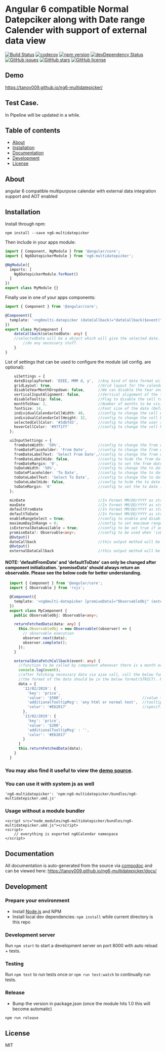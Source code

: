 ﻿# Angular 6 compatible Normal Datepciker along with Date range Calender with support of external data view
[![Build Status](https://travis-ci.org/tanoy009/ng6-multidatepicker.svg?branch=master)](https://travis-ci.org/tanoy009/ng6-multidatepicker)
[![codecov](https://codecov.io/gh/tanoy009/ng6-multidatepicker/branch/master/graph/badge.svg)](https://codecov.io/gh/tanoy009/ng6-multidatepicker)
[![npm version](https://badge.fury.io/js/ng6-multidatepicker.svg)](http://badge.fury.io/js/ng6-multidatepicker)
[![devDependency Status](https://david-dm.org/tanoy009/ng6-multidatepicker/dev-status.svg)](https://david-dm.org/tanoy009/ng6-multidatepicker?type=dev)
[![GitHub issues](https://img.shields.io/github/issues/tanoy009/ng6-multidatepicker.svg)](https://github.com/tanoy009/ng6-multidatepicker/issues)
[![GitHub stars](https://img.shields.io/github/stars/tanoy009/ng6-multidatepicker.svg)](https://github.com/tanoy009/ng6-multidatepicker/stargazers)
[![GitHub license](https://img.shields.io/badge/license-MIT-blue.svg)](https://raw.githubusercontent.com/tanoy009/ng6-multidatepicker/master/LICENSE)

## Demo
https://tanoy009.github.io/ng6-multidatepicker/

## Test Case.
In Pipeline will be updated in a while.

## Table of contents

- [About](#about)
- [Installation](#installation)
- [Documentation](#documentation)
- [Development](#development)
- [License](#license)

## About

angular 6 compatible multipurpose calendar with external data integration support and AOT enabled

## Installation

Install through npm:
```
npm install --save ng6-multidatepicker
```

Then include in your apps module:

```typescript
import { Component, NgModule } from '@angular/core';
import { Ng6DatepickerModule } from 'ng6-multidatepicker';

@NgModule({
  imports: [
    Ng6DatepickerModule.forRoot()
  ]
})
export class MyModule {}
```

Finally use in one of your apps components:
```typescript
import { Component } from '@angular/core';

@Component({
  template: '<ng6multi-datepicker (dateCallback)="dateCallback($event)"></ng6multi-datepicker>'
})
export class MyComponent {
	dateCallback(selectedDate: any) {
    //selectedDate will be a object which will give the selected date.
		//do any necessery stuff.
	}
}
```

List of settings that can be used to configure the module (all config. are optional):
```typescript
	uiSettings = {
    dateDisplayFormat: 'EEEE, MMM d, y',  //Any kind of date format will work i.e supported my native angular date filter pipe
    gridLayout: true,                     //Grid layout for the calendar (Default: true)
    disableYearMonthDropdown: false,      //We can disable the Year and month dropdown according to the need (Default: false)
    verticalInputAlignment: false,        //Vertical alignment of the two input box (Default: false)
    disableTooltip: false,                //Flag to disable the cell tooltip
    monthToShow: 2,                       //Number of months to be visible in the UI (Default: 2)
    fontSize: 14,                         //Font size of the date (Default: 14)
    individualCalendarCellWidth: 48,      //config to change the cell width
    individualCalendarCellHeight: 32,     //config to change the cell height
    selectedCellColor: '#3dbfd3',         //config to change the user selected cell color
    hoverCellColor: '#97f1ff'             //config to change the cell hover color
  };

  uiInputSettings = {
    fromDateWidth: '50%',                 //config to change the from date input box width
    fromDatePlaceholder: 'From Date',     //config to change the from date placeholder text (Default: 'From Date')
    fromDateLabelText: 'Select From Date',//config to change the from date label text (Default: 'Select From Date')
    fromDateLabelHide: false,             //config to hide the from date label (Default: false)
    fromDateMargin: '0',                  //config to set the from date input box margin if required (Default: 0)
    toDateWidth: '50%',                   //config to change the to date input box width
    toDatePlaceholder: 'To Date',         //config to change the to date placeholder text (Default: 'To Date')
    toDateLabelText: 'Select To Date',    //config to change the to date label text (Default: 'Select To Date')
    toDateLabelHide: false,               //config to hide the to date label (Default: false)
    toDateMargin: '0'                     //config to set the to date input box margin if required (Default: 0)
  };

  minDate                                 //In Format MM/DD/YYYY as string or a Date object or Date in millisecond; (STRICT) (Default is current system date)
  maxDate                                 //In Format MM/DD/YYYY as string or a Date object or Date in millisecond; (STRICT) (Default is 20 years from min date)
  defaultFromDate                         //In Format MM/DD/YYYY as string or a Date object or Date in millisecond; (STRICT)
  defaultToDate                           //In Format MM/DD/YYYY as string or a Date object or Date in millisecond; (STRICT)
  enableRangeSelect = true;               //config to enable and disable range select (Default: true)
  maximumDayInRange = 0;                  //config to set maximum range to which the user can select. (Default: 0 i.e no limit)
  isExternalDataAvailable = true;         //config to be set true if any external data to be shown inside the calendar
  promiseData?: Observable<any>;          //config to be used when 'isExternalDataAvailable' is set to true and the input should be an observable who returns data according to the format mentioned in doc.
  @Output()
  dateCallback                            //this output method will be called whenever user selects a date i.e either from date or to date or both.
  @Output()
  externalDataCallback                    //this output method will be called whenever a any month or year is changed to get the fresh latest data to be shown in the calender.
```
#### NOTE: 'defaultFromDate' and 'defaultToDate' can only be changed after component initialization. 'promiseData' should always return an observable. Please see the below code for better understanding.
```typescript
  import { Component } from '@angular/core';
  import { Observable } from 'rxjs';

  @Component({
    template: '<ng6multi-datepicker [promiseData]="ObservableObj" (externalDataCallback)="externalDataFetchCallback($event)"></ng6multi-datepicker>'
  })
  export class MyComponent {
    public ObservableObj: Observable<any>;

    returnFetchedData(data: any) {
      this.ObservableObj = new Observable((observer) => {
        // observable execution
        observer.next(data);
        observer.complete();
      });
    }

    externalDataFetchCallback(event: any) {
      //function to be called by component whenever there is a month or year change occurs.
      console.log(event);
      //after fetching necessary data via ajax call, call the below function
      //the format of the data should be in the below format(STRICT). Key should be any valid date string or date in millisecond.
      data = {
        '12/02/2019': {
          'key': 'price',                                     
          'value': '$500',                                    //value to be shown inside the calendar date cell
          'additionalTooltipMsg': 'any html or normal text',  //tooltip text to be shown while hover.(It can be any html with inline css or any normal text)
          'color': '#E62017'                                  //specific value color for the value. (default: black)
        },
        '13/02/2019': {
          'key': 'price',
          'value': '$200',
          'additionalTooltipMsg' : '',
          'color': '#E62017'
        }
      }
      this.returnFetchedData(data);
    }
  }
```

### You may also find it useful to view the [demo source](https://github.com/tanoy009/ng4-geoautocomplete/blob/master/demo/demo.component.ts).

### You can use it with system js as well

`'ng6-multidatepicker': 'npm:ng6-multidatepicker/bundles/ng6-multidatepicker.umd.js'`

### Usage without a module bundler
```
<script src="node_modules/ng6-multidatepicker/bundles/ng6-multidatepicker.umd.js"></script>
<script>
    // everything is exported ng6Calendar namespace
</script>
```

## Documentation
All documentation is auto-generated from the source via [compodoc](https://compodoc.github.io/compodoc/) and can be viewed here:
https://tanoy009.github.io/ng6-multidatepicker/docs/

## Development

### Prepare your environment
* Install [Node.js](http://nodejs.org/) and NPM
* Install local dev dependencies: `npm install` while current directory is this repo

### Development server
Run `npm start` to start a development server on port 8000 with auto reload + tests.

### Testing
Run `npm test` to run tests once or `npm run test:watch` to continually run tests.

### Release
* Bump the version in package.json (once the module hits 1.0 this will become automatic)
```bash
npm run release
```

## License

MIT
